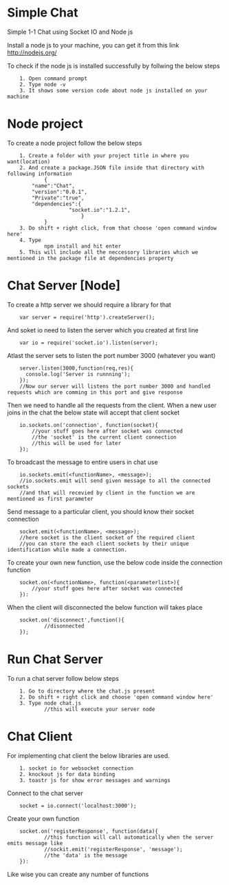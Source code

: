 Simple Chat
==========

Simple 1-1 Chat  using Socket IO and Node js

Install a node js to your machine, you can get it from this link
        http://nodejs.org/
        
To check if the node js is installed successfully by follwing the below steps

        1. Open command prompt
        2. Type node -v
        3. It shows some version code about node js installed on your machine

Node project
============

To create a node project follow the below steps

        1. Create a folder with your project title in where you want(location)
        2. And create a package.JSON file inside that directory with following information
                {
        	"name":"Chat",
        	"version":"0.0.1",
        	"Private":"true",
        	"dependencies":{
        		        "socket.io":"1.2.1",
        	                }
                }
        3. Do shift + right click, from that choose 'open command window here'
        4. Type
                npm install and hit enter
        5. This will include all the neccessory libraries which we mentioned in the package file at dependencies property


Chat Server [Node]
==================

To create a http server we should require a library for that
        
        var server = require('http').createServer();
                
And soket io need to listen the server which you created at first line
        
        var io = require('socket.io').listen(server);
        
Atlast the server sets to listen the port number 3000 (whatever you want)        
        
        server.listen(3000,function(req,res){
          console.log('Server is runnning');
        });
        //Now our server will listens the port number 3000 and handled requests which are comming in this port and give response

Then we need to handle all the requests from the client. When a new user joins in the chat the below state will accept that client socket

        io.sockets.on('connection', function(socket){
        	//your stuff goes here after socket was connected
        	//the 'socket' is the current client connection
        	//this will be used for later	
        });

To broadcast the message to entire users in chat use

        io.sockets.emit(<functionName>, <message>);
        //io.sockets.emit will send given message to all the connected sockets
        //and that will recevied by client in the function we are mentioned as first parameter

Send message to a particular client, you should know their socket connection

        socket.emit(<functionName>, <message>);
        //here socket is the client socket of the required client
        //you can store the each client sockets by their unique identification while made a connection.

To create your own new function, use the below code inside the connection function

        socket.on(<functionName>, function(<parameterlist>){
        	//your stuff goes here after socket was connected
        }):
        
When the client will disconnected the below function will takes place

        socket.on('disconnect',function(){
                //disonnected
        });

Run Chat Server
===============

To run a chat server follow below steps

        1. Go to directory where the chat.js present
        2. Do shift + right click and choose 'open command window here'
        3. Type node chat.js
                //this will execute your server node


Chat Client
===========

For implementing chat client the below libraries are used.

        1. socket io for websocket connection
        2. knockout js for data binding
        3. toastr js for show error messages and warnings

Connect to the chat server

        socket = io.connect('localhost:3000');

Create your own function  

        socket.on('registerResponse', function(data){
                //this function will call automatically when the server emits message like
                //sockit.emit('registerResponse', 'message');
                //the 'data' is the message
        }):

Like wise you can create any number of functions 
